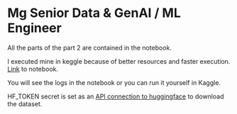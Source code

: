 # Mg Senior Data & GenAI / ML Engineer

All the parts of the part 2 are contained in the notebook.

I executed mine in keggle because of better resources and faster execution.
[Link](https://www.kaggle.com/code/lazargugleta/marktguru-ml-genai-interview) to notebook.

You will see the logs in the notebook or you can run it yourself in Kaggle.

HF_TOKEN secret is set as an [API connection to huggingface](https://huggingface.co/settings/tokens) to download the dataset.
